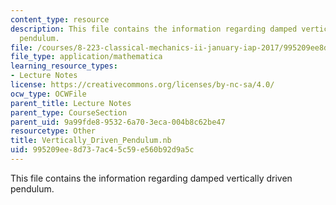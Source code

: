 ```yaml
---
content_type: resource
description: This file contains the information regarding damped vertically driven
  pendulum.
file: /courses/8-223-classical-mechanics-ii-january-iap-2017/995209ee8d737ac45c59e560b92d9a5c_Vertically_Driven_Pendulum.nb
file_type: application/mathematica
learning_resource_types:
- Lecture Notes
license: https://creativecommons.org/licenses/by-nc-sa/4.0/
ocw_type: OCWFile
parent_title: Lecture Notes
parent_type: CourseSection
parent_uid: 9a99fde8-9532-6a70-3eca-004b8c62be47
resourcetype: Other
title: Vertically_Driven_Pendulum.nb
uid: 995209ee-8d73-7ac4-5c59-e560b92d9a5c
---
```

This file contains the information regarding damped vertically driven pendulum.